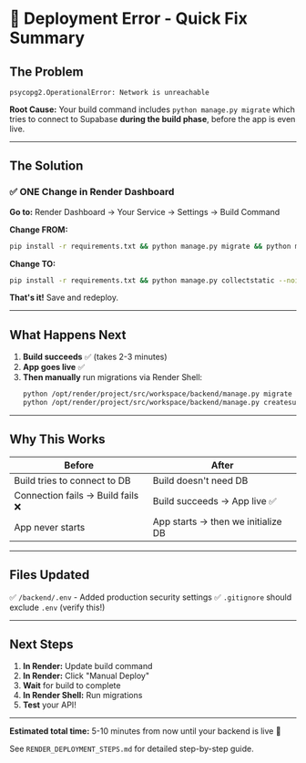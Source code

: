 # 🔧 Deployment Error - Quick Fix Summary

## The Problem
```
psycopg2.OperationalError: Network is unreachable
```
**Root Cause:** Your build command includes `python manage.py migrate` which tries to connect to Supabase **during the build phase**, before the app is even live.

---

## The Solution

### ✅ ONE Change in Render Dashboard

**Go to:** Render Dashboard → Your Service → Settings → Build Command

**Change FROM:**
```bash
pip install -r requirements.txt && python manage.py migrate && python manage.py collectstatic --noinput
```

**Change TO:**
```bash
pip install -r requirements.txt && python manage.py collectstatic --noinput
```

**That's it!** Save and redeploy.

---

## What Happens Next

1. **Build succeeds** ✅ (takes 2-3 minutes)
2. **App goes live** ✅ 
3. **Then manually** run migrations via Render Shell:
   ```bash
   python /opt/render/project/src/workspace/backend/manage.py migrate
   python /opt/render/project/src/workspace/backend/manage.py createsuperuser
   ```

---

## Why This Works

| Before | After |
|--------|-------|
| Build tries to connect to DB | Build doesn't need DB |
| Connection fails → Build fails ❌ | Build succeeds → App live ✅ |
| App never starts | App starts → then we initialize DB |

---

## Files Updated

✅ `/backend/.env` - Added production security settings
✅ `.gitignore` should exclude `.env` (verify this!)

---

## Next Steps

1. **In Render:** Update build command
2. **In Render:** Click "Manual Deploy"
3. **Wait** for build to complete
4. **In Render Shell:** Run migrations
5. **Test** your API!

---

**Estimated total time:** 5-10 minutes from now until your backend is live 🚀

See `RENDER_DEPLOYMENT_STEPS.md` for detailed step-by-step guide.
